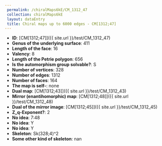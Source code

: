 ```yaml
--- 
 permalink: /chiralMaps6kE/CM_1312_47 
 collection: chiralMaps6kE
 layout: dataEntry
 title: Chiral maps up to 6000 edges - CM[1312;47]
---
```


- **ID**: [CM[1312;47]]({{ site.url }}/test/CM_1312_47)
- **Genus of the underlying surface**: 411
- **Length of the face**: 16
- **Valency**: 8
- **Length of the Petrie polygon**: 656
- **Is the automorphism group solvable?**: S
- **Number of vertices**: 328
- **Number of edges**: 1312
- **Number of faces**: 164
- **The map is self-**: none
- **Dual map**: [CM[1312;43]]({{ site.url }}/test/CM_1312_43)
- **Mirror (enantihomorphic) map**: [CM[1312;48]]({{ site.url }}/test/CM_1312_48)
- **Dual of the mirror image**: [CM[1312;45]]({{ site.url }}/test/CM_1312_45)
- **Z_q-Exponent?**: 2
- **No idea**:  7:48
- **No idea**: Y
- **No idea**: Y
- **Skeleton**: Sk(328;4)^2
- **Some other kind of skeleton**: nan
